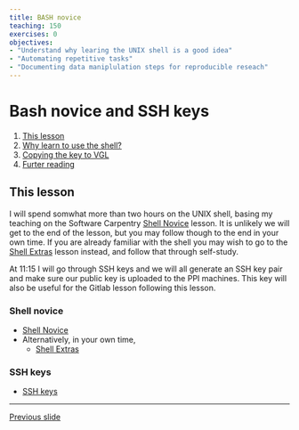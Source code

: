 ```yaml
---
title: BASH novice
teaching: 150
exercises: 0
objectives:
- "Understand why learing the UNIX shell is a good idea"
- "Automating repetitive tasks"
- "Documenting data maniplulation steps for reproducible reseach"
---
```

# Bash novice and SSH keys

1. [This lesson](#this-lesson)
2. [Why learn to use the shell?](#why-learn-to.use-the-shell)
3. [Copying the key to VGL](#copying-the-key-to-vgl)
4. [Furter reading](#further-reading)

## This lesson

I will spend somwhat more than two hours on the UNIX shell, basing my teaching on the Software Carpentry [Shell Novice](https://swcarpentry.github.io/shell-novice/) lesson. 
It is unlikely we will get to the end of the lesson, but you may follow though to the end in your own time.
If you are already familiar with the shell you may wish to go to the [Shell Extras](https://carpentries-incubator.github.io/shell-extras/) lesson instead, and follow that through self-study. 

At 11:15 I will go through SSH keys and we will all generate an SSH key pair and make sure our public key is uploaded to the PPI machines. 
This key will also be useful for the Gitlab lesson following this lesson. 

### Shell novice
- [Shell Novice](https://swcarpentry.github.io/shell-novice/)
- Alternatively, in your own time,
    - [Shell Extras](https://carpentries-incubator.github.io/shell-extras/) 


### SSH keys
- [SSH keys](https://arnsteio.github.io/ssh-keys-2023-11/)

---
[Previous slide](README.md)

